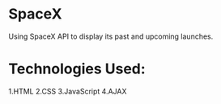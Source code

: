 # SpaceX
Using SpaceX API to display its past and upcoming launches.

# Technologies Used:
1.HTML
2.CSS
3.JavaScript
4.AJAX
